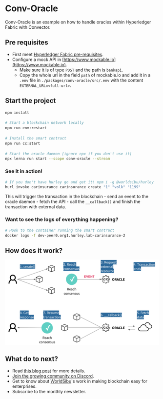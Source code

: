 # Conv-Oracle

Conv-Oracle is an example on how to handle oracles within Hyperledger Fabric with Convector.

## Pre requisites

* First meet [Hyperledger Fabric pre-requisites](https://docs.worldsibu.com/convector#prerequisites).
* Configure a mock API in [https://www.mockable.io](https://www.mockable.io).
  * Make sure it is of type `POST` and the path is `bankapi`. 
  * Copy the whole url in the field `path` of mockable.io and add it in a `.env` file in `./packages/conv-oracle/src/.env` with the content `EXTERNAL_URL=<full-url>`.

## Start the project

```bash
npm install

# Start a blockchain network locally
npm run env:restart

# Install the smart contract
npm run cc:start

# Start the oracle daemon [ignore npx if you don't use it]
npx lerna run start --scope conv-oracle --stream
```

### See it in action!

```bash
# If you don't have hurley go and get it! npm i -g @worldsibu/hurley
hurl invoke carinsurance carinsurance_create "1" "volk" "1199"
```

This will trigger the transaction in the blockchain - send an event to the oracle daemon - fetch the API - call the `__callback()` and finish the transaction with external data.

### Want to see the logs of everything happening?

```bash
# Hook to the container running the smart contract
docker logs -f dev-peer0.org1.hurley.lab-carinsurance-2
```

## How does it work?

![Diagram](/images/diagram.png)

## What do to next?

- Read [this blog post](https://medium.com/worldsibu/oracles-for-hyperledger-fabric-with-convector-suite-70a67409409b) for more details.
- [Join the growing community on Discord](https://worldsibu.tech/convector-community?ref=convoracle).
- Get to know about [WorldSibu](https://worldsibu.tech/?ref=convoracle)'s work in making blockchain easy for enterprises.
- Subscribe to the monthly newsletter.
